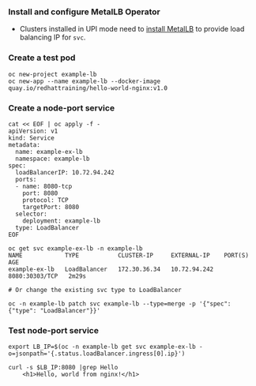 ### Install and configure MetalLB Operator
* Clusters installed in UPI mode need to [install MetalLB](https://github.com/pancongliang/openshift/blob/main/operator/metallb/readme.md) to provide load balancing IP for `svc`.

### Create a test pod
~~~
oc new-project example-lb
oc new-app --name example-lb --docker-image quay.io/redhattraining/hello-world-nginx:v1.0
~~~

### Create a node-port service
~~~
cat << EOF | oc apply -f -
apiVersion: v1
kind: Service
metadata:
  name: example-ex-lb
  namespace: example-lb
spec:
  loadBalancerIP: 10.72.94.242
  ports:
  - name: 8080-tcp
    port: 8080
    protocol: TCP
    targetPort: 8080
  selector:
    deployment: example-lb
  type: LoadBalancer
EOF

oc get svc example-ex-lb -n example-lb
NAME            TYPE           CLUSTER-IP     EXTERNAL-IP    PORT(S)          AGE
example-ex-lb   LoadBalancer   172.30.36.34   10.72.94.242   8080:30303/TCP   2m29s

# Or change the existing svc type to LoadBalancer

oc -n example-lb patch svc example-lb --type=merge -p '{"spec": {"type": "LoadBalancer"}}'
~~~

### Test node-port service
~~~
export LB_IP=$(oc -n example-lb get svc example-ex-lb -o=jsonpath='{.status.loadBalancer.ingress[0].ip}')

curl -s $LB_IP:8080 |grep Hello
    <h1>Hello, world from nginx!</h1>
~~~
